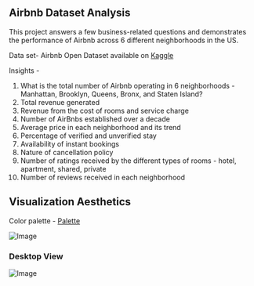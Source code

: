 
## Airbnb Dataset Analysis

This project answers a few business-related questions and demonstrates the performance of Airbnb across 6 different neighborhoods in the US.


Data set- Airbnb Open Dataset available on [Kaggle](https://www.kaggle.com/datasets/arianazmoudeh/airbnbopendata)

Insights -
1.  What is the total number of Airbnb operating in 6 neighborhoods - Manhattan, Brooklyn, Queens, Bronx, and Staten Island?
2.  Total revenue generated
3.  Revenue from the cost of rooms and service charge
4.  Number of AirBnbs established over a decade
5.  Average price in each neighborhood and its trend
6.  Percentage of verified and unverified stay
7.  Availability of instant bookings
8.  Nature of cancellation policy
9.  Number of ratings received by the different types of rooms - hotel, apartment, shared, private
10.  Number of reviews received in each neighborhood


## Visualization Aesthetics

Color palette - 
[Palette](https://coolors.co/palette/4f000b-720026-ce4257-ff7f51-ff9b54)

![Image](https://user-images.githubusercontent.com/125576273/219839892-68375e93-2953-4ff7-9187-c2219e68f959.JPG)



### Desktop View

![Image](https://user-images.githubusercontent.com/125576273/219852844-49f6c829-e13a-4354-9cc9-094f3fb9393c.JPG)
